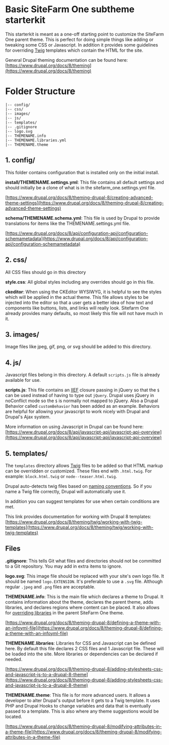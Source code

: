 # Basic SiteFarm One subtheme starterkit

This starterkit is meant as a one-off starting point to customize the SiteFarm 
One parent theme. This is perfect for doing simple things like adding or 
tweaking some CSS or Javascript. In addition it provides some guidelines for 
overriding [Twig](http://twig.sensiolabs.org/) templates which contain the HTML for the site.

General Drupal theming documentation can be found here: [https://www.drupal.org/docs/8/theming](https://www.drupal.org/docs/8/theming)

# Folder Structure

```
|-- config/
|-- css/
|-- images/
|-- js/
|-- templates/
|-- .gitignore
|-- logo.svg
|-- THEMENAME.info
|-- THEMENAME.libraries.yml
|-- THEMENAME.theme
```

## 1. config/
This folder contains configuration that is installed only on the initial install.

**install/THEMENAME.settings.yml**: This file contains all 
default settings and should initially be a clone of what is in the 
sitefarm_one.settings.yml file.

[https://www.drupal.org/docs/8/theming-drupal-8/creating-advanced-theme-settings](https://www.drupal.org/docs/8/theming-drupal-8/creating-advanced-theme-settings)

**schema/THEMENAME.schema.yml**: This file is used by Drupal to 
provide translations for items like the THEMENAME.settings.yml file.

[https://www.drupal.org/docs/8/api/configuration-api/configuration-schemametadata](https://www.drupal.org/docs/8/api/configuration-api/configuration-schemametadata)

## 2. css/
All CSS files should go in this directory

**style.css**: All global styles including any overrides should go in this file.

**ckeditor**: When using the CKEditor WYSIWYG, it is helpful to see the styles 
which will be applied in the actual theme. This file allows styles to be 
injected into the editor so that a user gets a better idea of how text and 
components like buttons, lists, and links will really look. Sitefarm One already
provides many defaults, so most likely this file will not have much in it.

## 3. images/
Image files like jpeg, gif, png, or svg should be added to this directory.


## 4. js/
Javascript files belong in this directory. A default `scripts.js` file is already
available for use.

**scripts.js**: This file contains an [IIEF](https://en.wikipedia.org/wiki/Immediately-invoked_function_expression) closure passing in jQuery so that the `$` 
can be used instead of having to type out `jQuery`. Drupal uses jQuery in 
noConflict mode so the `$` is normally not mapped to jQuery. Also a Drupal 
Behavior called `customBehavior` has been added as an example. Behaviors are 
helpful for allowing your javascript to work nicely with Drupal and Drupal's 
Ajax system.

More information on using Javascript in Drupal can be found here: [https://www.drupal.org/docs/8/api/javascript-api/javascript-api-overview](https://www.drupal.org/docs/8/api/javascript-api/javascript-api-overview)

## 5. templates/
The `templates` directory allows [Twig](http://twig.sensiolabs.org/) files to be
added so that HTML markup can be overridden or customized. These files end with
`.html.twig`. For example: `block.html.twig` or `node--teaser.html.twig`.

Drupal auto-detects twig files based on [naming conventions](https://www.drupal.org/docs/8/theming/twig/twig-template-naming-conventions).
So if you name a Twig file correctly, Drupal will automatically use it.

In addition you can suggest templates for use when certain conditions are met.

This link provides documentation for working with Drupal 8 templates: 
[https://www.drupal.org/docs/8/theming/twig/working-with-twig-templates](https://www.drupal.org/docs/8/theming/twig/working-with-twig-templates)

## Files
**.gitignore**: This tells Git what files and directories should not be
committed to a Git repository. You may add in extra items to ignore.
             
**logo.svg**: This image file should be replaced with your site's own logo file.
It should be named `logo.EXTENSION`. It's preferable to use a `.svg` file. 
Although regular `.jpeg` and `.png` files are acceptable.

**THEMENAME.info**: This is the main file which declares a theme to Drupal. It 
contains information about the theme, declares the parent theme, adds libraries,
and declares regions where content can be placed. It also allows for [overriding 
libraries](https://www.drupal.org/docs/8/theming-drupal-8/adding-stylesheets-css-and-javascript-js-to-a-drupal-8-theme#override-extend)
in the parent SiteFarm One theme.

[https://www.drupal.org/docs/8/theming-drupal-8/defining-a-theme-with-an-infoyml-file](https://www.drupal.org/docs/8/theming-drupal-8/defining-a-theme-with-an-infoyml-file)

**THEMENAME.libraries**: Libraries for CSS and Javascript can be defined here. By 
default this file declares 2 CSS files and 1 Javascript file. These will be 
loaded into the site. More libraries or dependencies can be declared if needed.

[https://www.drupal.org/docs/8/theming-drupal-8/adding-stylesheets-css-and-javascript-js-to-a-drupal-8-theme](https://www.drupal.org/docs/8/theming-drupal-8/adding-stylesheets-css-and-javascript-js-to-a-drupal-8-theme)

**THEMENAME.theme**: This file is for more advanced users. It allows a developer to 
alter Drupal's output before it gets to a Twig template. It uses PHP and Drupal 
Hooks to change variables and data that is eventually passed to a template. This
is also where any theme suggestions would be located.

[https://www.drupal.org/docs/8/theming-drupal-8/modifying-attributes-in-a-theme-file](https://www.drupal.org/docs/8/theming-drupal-8/modifying-attributes-in-a-theme-file)